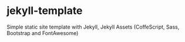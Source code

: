 jekyll-template
===============

Simple static site template with Jekyll, Jekyll Assets (CoffeScript, Sass, Bootstrap and FontAwesome)
